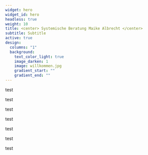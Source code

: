 ```yaml
---
widget: hero
widget_id: hero
headless: true
weight: 10
title: <center> Systemische Beratung Maike Albrecht </center>
subtitle: Subtitle
active: true
design:
  columns: "1"
  background:
    text_color_light: true
    image_darken: 1
    image: willkommen.jpg
    gradient_start: ""
    gradient_end: ""
---
```

test

test

test

test

test

test

test